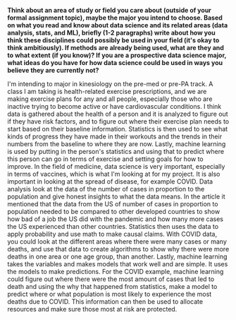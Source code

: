 **Think about an area of study or field you care about (outside of your formal assignment topic), maybe the major you intend to choose. Based on what you read and know about data science and its related areas (data analysis, stats, and ML), briefly (1-2 paragraphs) write about how you think these disciplines could possibly be used in your field (it's okay to think ambitiously). If methods are already being used, what are they and to what extent (if you know)? If you are a prospective data science major, what ideas do you have for how data science could be used in ways you believe they are currently not?** 

I'm intending to major in kinesiology on the pre-med or pre-PA track. A class I am taking is health-related exercise prescriptions, and we are making exercise plans for any and all people, especially those who are inactive trying to become active or have cardiovascular conditions. I think data is gathered about the health of a person and it is analyzed to figure out if they have risk factors, and to figure out where their exercise plan needs to start based on their baseline information. Statistics is then used to see what kinds of progress they have made in their workouts and the trends in their numbers from the baseline to where they are now. Lastly, machine learning is used by putting in the person's statistics and using that to predict where this person can go in terms of exercise and setting goals for how to improve. In the field of medicine, data science is very important, especially in terms of vaccines, which is what I'm looking at for my project. It is also important in looking at the spread of disease, for example COVID. Data analysis look at the data of the number of cases in proportion to the population and give honest insights to what the data means. In the article it mentioned that the data from the US of number of cases in proportion to population needed to be compared to other developed countries to show how bad of a job the US did with the pandemic and how many more cases the US experienced than other countries. Statistics then uses the data to apply probability and use math to make causal claims. With COVID data, you could look at the different areas where there were many cases or many deaths, and use that data to create algorithms to show why there were more deaths in one area or one age group, than another. Lastly, machine learning takes the variables and makes models that work well and are simple. It uses the models to make predictions. For the COVID example, machine learning could figure out where there were the most amount of cases that led to death and using the why that happened from statistics, make a model to predict where or what population is most likely to experience the most deaths due to COVID. This information can then be used to allocate resources and make sure those most at risk are protected. 

